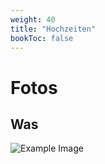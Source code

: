 ```yaml
---
weight: 40
title: "Hochzeiten"
bookToc: false
---
```


# Fotos

## Was

![Example Image](FSC_3234.JPG)




